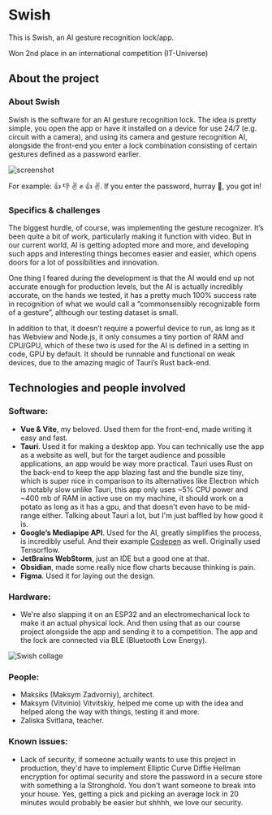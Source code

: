 # Swish

This is Swish, an AI gesture recognition lock/app.

Won 2nd place in an international competition (IT-Universe)

## About the project

### About Swish

Swish is the software for an AI gesture recognition lock. The idea is pretty simple, you open the app or have it installed on a device for use 24/7 (e.g. circuit with a camera), and using its camera and gesture recognition AI, alongside the front-end you enter a lock combination consisting of certain gestures defined as a password earlier.

![screenshot](https://github.com/user-attachments/assets/b08f9825-f131-481b-88f9-434fe8a2e3bf)

For example: 👍 👎 ✌️ ✊ 👍 ✌️. If you enter the password, hurray 🎉, you got in\!

### Specifics & challenges

The biggest hurdle, of course, was implementing the gesture recognizer. It’s been quite a bit of work, particularly making it function with video. But in our current world, AI is getting adopted more and more, and developing such apps and interesting things becomes easier and easier, which opens doors for a lot of possibilities and innovation.

One thing I feared during the development is that the AI would end up not accurate enough for production levels, but the AI is actually incredibly accurate, on the hands we tested, it has a pretty much 100% success rate in recognition of what we would call a “commonsensibly recognizable form of a gesture”, although our testing dataset is small.

In addition to that, it doesn’t require a powerful device to run, as long as it has Webview and Node.js, it only consumes a tiny portion of RAM and CPU/GPU, which of these two is used for the AI is defined in a setting in code, GPU by default. It should be runnable and functional on weak devices, due to the amazing magic of Tauri’s Rust back-end.

## Technologies and people involved

### Software:

- **Vue & Vite**, my beloved. Used them for the front-end, made writing it easy and fast.
- **Tauri**. Used it for making a desktop app. You can technically use the app as a website as well, but for the target audience and possible applications, an app would be way more practical. Tauri uses Rust on the back-end to keep the app blazing fast and the bundle size tiny, which is super nice in comparison to its alternatives like Electron which is notably slow unlike Tauri, this app only uses ~5% CPU power and ~400 mb of RAM in active use on my machine, it should work on a potato as long as it has a gpu, and that doesn't even have to be mid-range either. Talking about Tauri a lot, but I'm just baffled by how good it is.
- **Google’s Mediapipe API**. Used for the AI, greatly simplifies the process, is incredibly useful. And their example [Codepen](https://codepen.io/mediapipe-preview/details/zYamdVd) as well. Originally used Tensorflow.
- **JetBrains WebStorm**, just an IDE but a good one at that.
- **Obsidian**, made some really nice flow charts because thinking is pain.
- **Figma**. Used it for laying out the design.

### Hardware:

- We're also slapping it on an ESP32 and an electromechanical lock to make it an actual physical lock. And then using that as our course project alongside the app and sending it to a competition. The app and the lock are connected via BLE (Bluetooth Low Energy).

![Swish collage](https://github.com/user-attachments/assets/c03206e7-1443-4913-8c04-048f52a36fa4)



### People:

- Maksiks (Maksym Zadvorniy), architect.
- Maksym (Vitvinio) Vitvitskiy, helped me come up with the idea and helped along the way with things, testing it and more.
- Zaliska Svitlana, teacher.


### Known issues:
- Lack of security, if someone actually wants to use this project in production, they'd have to implement Elliptic Curve Diffie Hellman encryption for optimal security and store the password in a secure store with something a la Stronghold. You don't want someone to break into your house. Yes, getting a pick and picking an average lock in 20 minutes would probably be easier but shhhh, we love our security.
